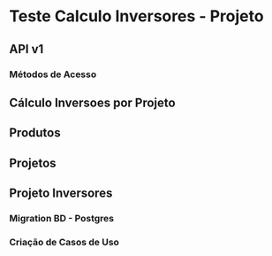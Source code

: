 # Teste Calculo Inversores - Projeto

## API v1 

### Métodos de Acesso

## Cálculo Inversoes por Projeto

## Produtos

## Projetos

## Projeto Inversores


### Migration BD - Postgres

### Criação de Casos de Uso
